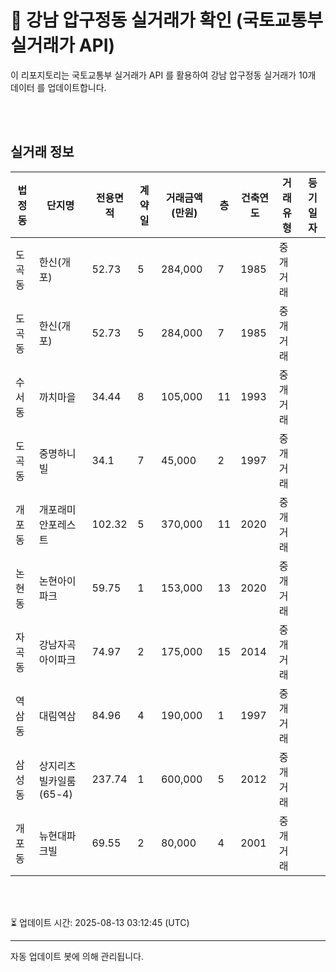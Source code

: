 
# 🚩 강남 압구정동 실거래가 확인 (국토교통부 실거래가 API)

이 리포지토리는 국토교통부 실거래가 API 를 활용하여 강남 압구정동 실거래가 10개 데이터 를 업데이트합니다.

<br>
<br>

## 실거래 정보
| 법정동 | 단지명 | 전용면적 | 계약일 | 거래금액(만원) | 층 | 건축연도 | 거래유형 | 등기일자 |
| --- | --- | --- | --- | --- | --- | --- | --- | --- |
| 도곡동 | 한신(개포) | 52.73 | 5 | 284,000 | 7 | 1985 | 중개거래 |  |
| 도곡동 | 한신(개포) | 52.73 | 5 | 284,000 | 7 | 1985 | 중개거래 |  |
| 수서동 | 까치마을 | 34.44 | 8 | 105,000 | 11 | 1993 | 중개거래 |  |
| 도곡동 | 중명하니빌 | 34.1 | 7 | 45,000 | 2 | 1997 | 중개거래 |  |
| 개포동 | 개포래미안포레스트 | 102.32 | 5 | 370,000 | 11 | 2020 | 중개거래 |  |
| 논현동 | 논현아이파크 | 59.75 | 1 | 153,000 | 13 | 2020 | 중개거래 |  |
| 자곡동 | 강남자곡아이파크 | 74.97 | 2 | 175,000 | 15 | 2014 | 중개거래 |  |
| 역삼동 | 대림역삼 | 84.96 | 4 | 190,000 | 1 | 1997 | 중개거래 |  |
| 삼성동 | 상지리츠빌카일룸(65-4) | 237.74 | 1 | 600,000 | 5 | 2012 | 중개거래 |  |
| 개포동 | 뉴현대파크빌 | 69.55 | 2 | 80,000 | 4 | 2001 | 중개거래 |  |

<br>
<br>

⏳ 업데이트 시간: 2025-08-13 03:12:45 (UTC)

---
자동 업데이트 봇에 의해 관리됩니다.
    